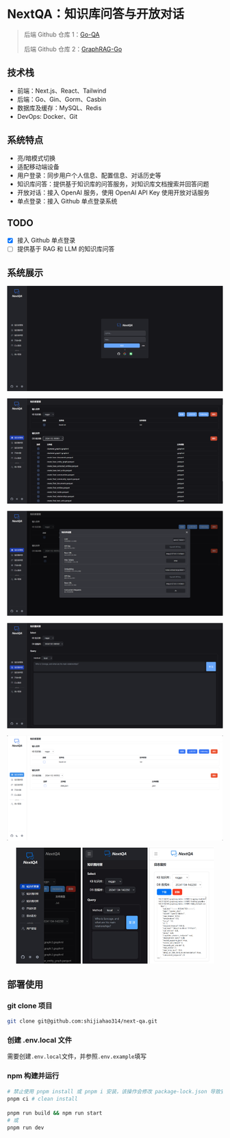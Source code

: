 # NextQA：知识库问答与开放对话

> 后端 Github 仓库 1：[Go-QA](https://github.com/shijiahao314/go-qa)
> 
> 后端 Github 仓库 2：[GraphRAG-Go](https://github.com/shijiahao314/graphrag-go)

## 技术栈

- 前端：Next.js、React、Tailwind
- 后端：Go、Gin、Gorm、Casbin
- 数据库及缓存：MySQL、Redis
- DevOps: Docker、Git

## 系统特点

- 亮/暗模式切换
- 适配移动端设备
- 用户登录：同步用户个人信息、配置信息、对话历史等
- 知识库问答：提供基于知识库的问答服务，对知识库文档搜索并回答问题
- 开放对话：接入 OpenAI 服务，使用 OpenAI API Key 使用开放对话服务
- 单点登录：接入 Github 单点登录系统

## TODO

- [x] 接入 Github 单点登录
- [ ] 提供基于 RAG 和 LLM 的知识库问答

## 系统展示

![login page](/images/image-login.png)

![kb page](/images/image-kb.png)

![kb setting page](/images/image-kb-setting.png)

![qa page](/images/image-qa.png)

![light mode](/images/image-light.png)

<p align="center">
  <img src="/images/image-mobile.png" alt="on mobile 1" width="30%">
  <img src="/images/image-mobile2.png" alt="on mobile 2 " width="30%">
  <img src="/images/image-mobile3.png" alt="on mobile 3" width="30%">
</p>


## 部署使用

### git clone 项目

```bash
git clone git@github.com:shijiahao314/next-qa.git
```

### 创建 .env.local 文件

需要创建`.env.local`文件，并参照`.env.example`填写

### npm 构建并运行

```bash
# 禁止使用 pnpm install 或 pnpm i 安装，该操作会修改 package-lock.json 导致安装依赖的版本不同
pnpm ci # clean install

pnpm run build && npm run start
# 或
pnpm run dev
```
